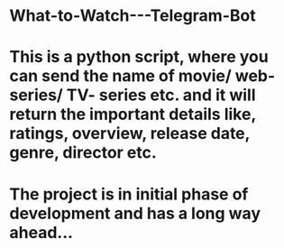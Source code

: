 # What-to-Watch---Telegram-Bot
# This is a python script, where you can send the name of movie/ web-series/ TV- series etc. and it will return the important details like, ratings, overview, release date, genre, director etc.
# The project is in initial phase of development and has a long way ahead...
